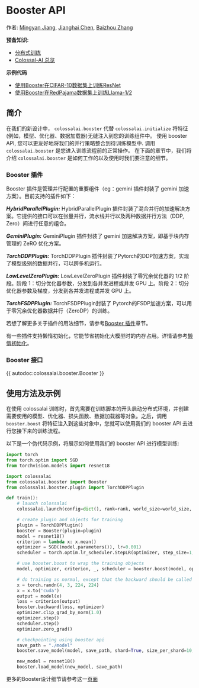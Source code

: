 # Booster API

作者: [Mingyan Jiang](https://github.com/jiangmingyan), [Jianghai Chen](https://github.com/CjhHa1), [Baizhou Zhang](https://github.com/Fridge003)

**预备知识:**

- [分布式训练](../concepts/distributed_training.md)
- [Colossal-AI 总览](../concepts/colossalai_overview.md)

**示例代码**

<!-- update this url-->

- [使用Booster在CIFAR-10数据集上训练ResNet](https://github.com/hpcaitech/ColossalAI/blob/main/examples/tutorial/new_api/cifar_resnet)
- [使用Booster在RedPajama数据集上训练Llama-1/2](https://github.com/hpcaitech/ColossalAI/tree/main/examples/language/llama2)

## 简介

在我们的新设计中， `colossalai.booster` 代替 `colossalai.initialize` 将特征(例如，模型、优化器、数据加载器)无缝注入到您的训练组件中。 使用 booster API, 您可以更友好地将我们的并行策略整合到待训练模型中. 调用 `colossalai.booster` 是您进入训练流程前的正常操作。
在下面的章节中，我们将介绍 `colossalai.booster` 是如何工作的以及使用时我们要注意的细节。

### Booster 插件

Booster 插件是管理并行配置的重要组件（eg：gemini 插件封装了 gemini 加速方案）。目前支持的插件如下：

**_HybridParallelPlugin:_** HybridParallelPlugin 插件封装了混合并行的加速解决方案。它提供的接口可以在张量并行，流水线并行以及两种数据并行方法（DDP, Zero）间进行任意的组合。

**_GeminiPlugin:_** GeminiPlugin 插件封装了 gemini 加速解决方案，即基于块内存管理的 ZeRO 优化方案。

**_TorchDDPPlugin:_** TorchDDPPlugin 插件封装了Pytorch的DDP加速方案，实现了模型级别的数据并行，可以跨多机运行。

**_LowLevelZeroPlugin:_** LowLevelZeroPlugin 插件封装了零冗余优化器的 1/2 阶段。阶段 1：切分优化器参数，分发到各并发进程或并发 GPU 上。阶段 2：切分优化器参数及梯度，分发到各并发进程或并发 GPU 上。

**_TorchFSDPPlugin:_** TorchFSDPPlugin封装了 Pytorch的FSDP加速方案，可以用于零冗余优化器数据并行（ZeroDP）的训练。

若想了解更多关于插件的用法细节，请参考[Booster 插件](./booster_plugins.md)章节。

有一些插件支持懒惰初始化，它能节省初始化大模型时的内存占用。详情请参考[懒惰初始化](../features/lazy_init.md)。

### Booster 接口

<!--TODO: update autodoc -->

{{ autodoc:colossalai.booster.Booster }}

## 使用方法及示例

在使用 colossalai 训练时，首先需要在训练脚本的开头启动分布式环境，并创建需要使用的模型、优化器、损失函数、数据加载器等对象。之后，调用`booster.boost` 将特征注入到这些对象中，您就可以使用我们的 booster API 去进行您接下来的训练流程。

以下是一个伪代码示例，将展示如何使用我们的 booster API 进行模型训练:

```python
import torch
from torch.optim import SGD
from torchvision.models import resnet18

import colossalai
from colossalai.booster import Booster
from colossalai.booster.plugin import TorchDDPPlugin

def train():
    # launch colossalai
    colossalai.launch(config=dict(), rank=rank, world_size=world_size, port=port, host='localhost')

    # create plugin and objects for training
    plugin = TorchDDPPlugin()
    booster = Booster(plugin=plugin)
    model = resnet18()
    criterion = lambda x: x.mean()
    optimizer = SGD((model.parameters()), lr=0.001)
    scheduler = torch.optim.lr_scheduler.StepLR(optimizer, step_size=1, gamma=0.1)

    # use booster.boost to wrap the training objects
    model, optimizer, criterion, _, scheduler = booster.boost(model, optimizer, criterion, lr_scheduler=scheduler)

    # do training as normal, except that the backward should be called by booster
    x = torch.randn(4, 3, 224, 224)
    x = x.to('cuda')
    output = model(x)
    loss = criterion(output)
    booster.backward(loss, optimizer)
    optimizer.clip_grad_by_norm(1.0)
    optimizer.step()
    scheduler.step()
    optimizer.zero_grad()

    # checkpointing using booster api
    save_path = "./model"
    booster.save_model(model, save_path, shard=True, size_per_shard=10, use_safetensors=True)

    new_model = resnet18()
    booster.load_model(new_model, save_path)
```

更多的Booster设计细节请参考这一[页面](https://github.com/hpcaitech/ColossalAI/discussions/3046)

<!-- doc-test-command: torchrun --standalone --nproc_per_node=1 booster_api.py  -->
